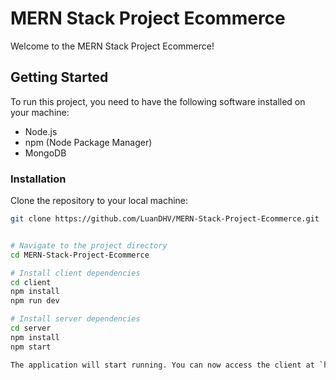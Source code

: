 # MERN Stack Project Ecommerce

Welcome to the MERN Stack Project Ecommerce!

## Getting Started

To run this project, you need to have the following software installed on your machine:

- Node.js
- npm (Node Package Manager)
- MongoDB

### Installation

Clone the repository to your local machine:

```bash
git clone https://github.com/LuanDHV/MERN-Stack-Project-Ecommerce.git


# Navigate to the project directory
cd MERN-Stack-Project-Ecommerce

# Install client dependencies
cd client
npm install
npm run dev

# Install server dependencies
cd server
npm install
npm start

The application will start running. You can now access the client at `http://localhost:3000 and interact with the server at `http://localhost:8000.


```
